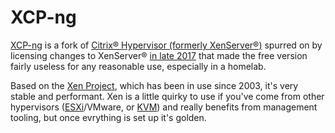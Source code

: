 # XCP-ng

[XCP-ng](https://xcp-ng.org/) is a fork of
[Citrix&reg; Hypervisor (formerly XenServer&reg;)](https://xenserver.org/)
spurred on by licensing changes to XenServer&reg;
[in late 2017](https://www.citrix.com/blogs/2017/12/12/xenserver-7-3-changes-to-the-free-edition/)
that made the free version fairly useless for any reasonable use, especially in
a homelab.

Based on the [Xen Project](https://xenproject.org/), which has been in use since
2003, it's very stable and performant. Xen is a little quirky to use if you've
come from other hypervisors
([ESXi](https://www.vmware.com/products/esxi-and-esx.html)/VMware, or
[KVM](https://www.linux-kvm.org/)) and really benefits from management tooling,
but once evrything is set up it's golden.
